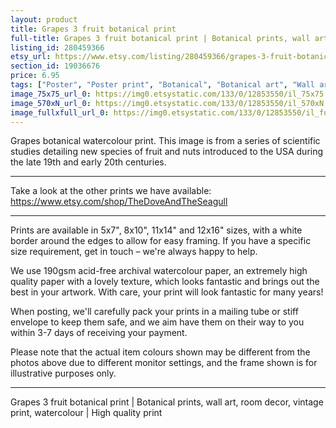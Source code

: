 ```yaml
---
layout: product
title: Grapes 3 fruit botanical print 
full-title: Grapes 3 fruit botanical print | Botanical prints, wall art, room decor, vintage print, watercolour | High quality print
listing_id: 280459366
etsy_url: https://www.etsy.com/listing/280459366/grapes-3-fruit-botanical-print-botanical?utm_source=thedoveandtheseagull&utm_medium=api&utm_campaign=api
section_id: 19036676
price: 6.95
tags: ["Poster", "Poster print", "Botanical", "Botanical art", "Wall art", "Botanical poster", "Vintage", "Plant", "Watercolour", "Fruit", "Vintage print", "Grapes", "High quality print"]
image_75x75_url_0: https://img0.etsystatic.com/133/0/12853550/il_75x75.975936224_haxp.jpg
image_570xN_url_0: https://img0.etsystatic.com/133/0/12853550/il_570xN.975936224_haxp.jpg
image_fullxfull_url_0: https://img0.etsystatic.com/133/0/12853550/il_fullxfull.975936224_haxp.jpg
---
```

Grapes botanical watercolour print. This image is from a series of scientific studies detailing new species of fruit and nuts introduced to the USA during the late 19th and early 20th centuries.

---

Take a look at the other prints we have available:
https://www.etsy.com/shop/TheDoveAndTheSeagull

---

Prints are available in 5x7&quot;, 8x10&quot;, 11x14&quot; and 12x16&quot; sizes, with a white border around the edges to allow for easy framing. If you have a specific size requirement, get in touch – we&#39;re always happy to help.

We use 190gsm acid-free archival watercolour paper, an extremely high quality paper with a lovely texture, which looks fantastic and brings out the best in your artwork. With care, your print will look fantastic for many years!

When posting, we&#39;ll carefully pack your prints in a mailing tube or stiff envelope to keep them safe, and we aim have them on their way to you within 3-7 days of receiving your payment.

Please note that the actual item colours shown may be different from the photos above due to different monitor settings, and the frame shown is for illustrative purposes only.

---

Grapes 3 fruit botanical print | Botanical prints, wall art, room decor, vintage print, watercolour | High quality print
